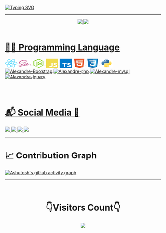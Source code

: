 
<link rel="stylesheet" href="https://cdn.jsdelivr.net/gh/devicons/devicon@v2.14.0/devicon.min.css">

[![Typing SVG](https://readme-typing-svg.herokuapp.com/?color=A9A9A9&size=35&center=true&vCenter=true&width=1000&lines=HELLO,+My+name+is+Alexandre+Novaes;I'm+22+years+old;I'm+from+Brazil;Graduated+Systems+Analysis+and+Development+;Be+Welcome!+:%29)](https://git.io/typing-svg)

<hr/>

<div align="center">
  <a href="https://github.com/alexandr30novaes">
  <img height="180em" src="https://github-readme-stats.vercel.app/api?username=alexandr30novaes&show_icons=true&theme=dark&include_all_commits=true&count_private=true"/>
  <img height="180em" src="https://github-readme-stats.vercel.app/api/top-langs/?username=alexandr30novaes&layout=compact&langs_count=7&theme=dark"/>
</div>
  
<div style="display: inline_block"><br>
  <h1> 👨‍💻 Programming Language </h1>
  <img align="center" alt="Alexandre-React" height="30" width="40" src="https://raw.githubusercontent.com/devicons/devicon/master/icons/react/react-original.svg">
  <img align="center" alt="Alexandre-SASS" height="30" width="40" src="https://raw.githubusercontent.com/devicons/devicon/master/icons/sass/sass-original.svg">
  <img align="center" alt="Alexandre-Nodejs" height="30" width="40" src="https://raw.githubusercontent.com/devicons/devicon/master/icons/nodejs/nodejs-original.svg">
  <img align="center" alt="Alexandre-Js" height="30" width="40" src="https://raw.githubusercontent.com/devicons/devicon/master/icons/javascript/javascript-plain.svg">
  <img align="center" alt="Alexandre-Ts" height="30" width="40" src="https://raw.githubusercontent.com/devicons/devicon/master/icons/typescript/typescript-plain.svg">
  <img align="center" alt="Alexandre-HTML" height="30" width="40" src="https://raw.githubusercontent.com/devicons/devicon/master/icons/html5/html5-original.svg">
  <img align="center" alt="Alexandre-CSS" height="30" width="40" src="https://raw.githubusercontent.com/devicons/devicon/master/icons/css3/css3-original.svg">
  <img align="center" alt="Alexandre-Python" height="30" width="40" src="https://raw.githubusercontent.com/devicons/devicon/master/icons/python/python-original.svg">
  <img align="center" alt="Alexandre-Bootstrap" height="30" width="40" src="https://cdn.jsdelivr.net/gh/devicons/devicon/icons/bootstrap/bootstrap-original.svg" />
  <img align="center" alt="Alexandre-php" height="30" width="40" src="https://cdn.jsdelivr.net/gh/devicons/devicon/icons/php/php-original.svg" />
  <img align="center" alt="Alexandre-mysql" height="50" width="60" src="https://cdn.jsdelivr.net/gh/devicons/devicon/icons/mysql/mysql-original-wordmark.svg" />
  <img align="center" alt="Alexandre-jquery" height="30" width="40" src="https://cdn.jsdelivr.net/gh/devicons/devicon/icons/jquery/jquery-original-wordmark.svg" />
  
  <br></br>
   <h1> 📬 Social Media 📍</h1>

   <a href = "mailto:ale.oliveira00@gmail.com"><img src="https://img.shields.io/badge/-Gmail-%23333?style=for-the-badge&logo=gmail&logoColor=white" target="_blank">
   </a>
   <a href="https://www.linkedin.com/in/alexandre-novaes-09b454213"><img src="https://img.shields.io/badge/LinkedIn-0077B5?style=for-the-badge&logo=linkedin&logoColor=white" target="_blank">
   </a>
   <a href="https://wa.me/5511994917685?text=Ol%C3%A1+Alexandre%21"><img src="https://img.shields.io/badge/WhatsApp-25D366?style=for-the-badge&logo=whatsapp&logoColor=white" target="_blank">
   </a>
   <a href="https://www.instagram.com/aleee_novaes/"><img src="https://img.shields.io/badge/Instagram-E4405F?style=for-the-badge&logo=instagram&logoColor=white" target="_blank"> 
   </a>
   
   <a href="https://img.shields.io/badge/PHP-777BB4?style=for-the-badge&logo=php&logoColor=white"></a>
  
 <hr/>
  
<h1>📈 Contribution Graph</h1>
                                                  
[![Ashutosh's github activity graph](https://github-readme-activity-graph.cyclic.app/graph?username=alexandr30novaes&bg_color=000000&color=ffffff&line=878787&point=ffffff&area=true&hide_border=true)](https://github.com/ashutosh00710/github-readme-activity-graph)
    


<hr/>

<div align="center">
  <br><p align="centre"><b><h1>👇Visitors Count👇</h1></b></p>  
<p align="center"><img align="center" src="https://profile-counter.glitch.me/{alexandr30novaes}/count.svg" /></p> 
<br>
</div>
 
